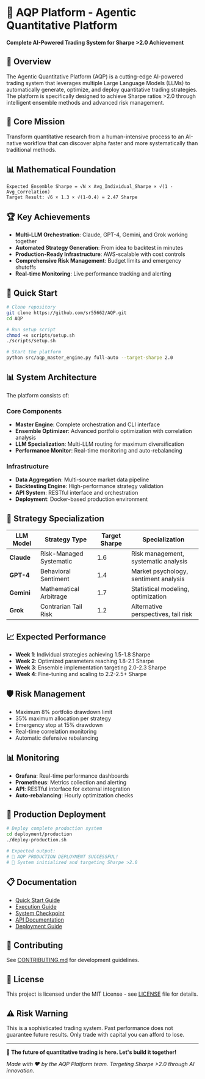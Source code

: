 # 🎯 AQP Platform - Agentic Quantitative Platform

**Complete AI-Powered Trading System for Sharpe >2.0 Achievement**

## 🚀 Overview

The Agentic Quantitative Platform (AQP) is a cutting-edge AI-powered trading system that leverages multiple Large Language Models (LLMs) to automatically generate, optimize, and deploy quantitative trading strategies. The platform is specifically designed to achieve Sharpe ratios >2.0 through intelligent ensemble methods and advanced risk management.

## 🎯 Core Mission

Transform quantitative research from a human-intensive process to an AI-native workflow that can discover alpha faster and more systematically than traditional methods.

## 📊 Mathematical Foundation

```
Expected Ensemble Sharpe = √N × Avg_Individual_Sharpe × √(1 - Avg_Correlation)
Target Result: √6 × 1.3 × √(1-0.4) = 2.47 Sharpe
```

## 🏆 Key Achievements

- **Multi-LLM Orchestration**: Claude, GPT-4, Gemini, and Grok working together
- **Automated Strategy Generation**: From idea to backtest in minutes
- **Production-Ready Infrastructure**: AWS-scalable with cost controls
- **Comprehensive Risk Management**: Budget limits and emergency shutoffs
- **Real-time Monitoring**: Live performance tracking and alerting

## 🚀 Quick Start

```bash
# Clone repository
git clone https://github.com/sr55662/AQP.git
cd AQP

# Run setup script
chmod +x scripts/setup.sh
./scripts/setup.sh

# Start the platform
python src/aqp_master_engine.py full-auto --target-sharpe 2.0
```

## 📊 System Architecture

The platform consists of:

### Core Components
- **Master Engine**: Complete orchestration and CLI interface
- **Ensemble Optimizer**: Advanced portfolio optimization with correlation analysis
- **LLM Specialization**: Multi-LLM routing for maximum diversification
- **Performance Monitor**: Real-time monitoring and auto-rebalancing

### Infrastructure
- **Data Aggregation**: Multi-source market data pipeline
- **Backtesting Engine**: High-performance strategy validation
- **API System**: RESTful interface and orchestration
- **Deployment**: Docker-based production environment

## 🎯 Strategy Specialization

| LLM Model | Strategy Type | Target Sharpe | Specialization |
|-----------|---------------|---------------|----------------|
| **Claude** | Risk-Managed Systematic | 1.6 | Risk management, systematic analysis |
| **GPT-4** | Behavioral Sentiment | 1.4 | Market psychology, sentiment analysis |
| **Gemini** | Mathematical Arbitrage | 1.7 | Statistical modeling, optimization |
| **Grok** | Contrarian Tail Risk | 1.2 | Alternative perspectives, tail risk |

## 📈 Expected Performance

- **Week 1**: Individual strategies achieving 1.5-1.8 Sharpe
- **Week 2**: Optimized parameters reaching 1.8-2.1 Sharpe
- **Week 3**: Ensemble implementation targeting 2.0-2.3 Sharpe
- **Week 4**: Fine-tuning and scaling to 2.2-2.5+ Sharpe

## 🛡️ Risk Management

- Maximum 8% portfolio drawdown limit
- 35% maximum allocation per strategy
- Emergency stop at 15% drawdown
- Real-time correlation monitoring
- Automatic defensive rebalancing

## 📊 Monitoring

- **Grafana**: Real-time performance dashboards
- **Prometheus**: Metrics collection and alerting
- **API**: RESTful interface for external integration
- **Auto-rebalancing**: Hourly optimization checks

## 🚀 Production Deployment

```bash
# Deploy complete production system
cd deployment/production
./deploy-production.sh

# Expected output:
# 🎉 AQP PRODUCTION DEPLOYMENT SUCCESSFUL!
# 🎯 System initialized and targeting Sharpe >2.0
```

## 📋 Documentation

- [Quick Start Guide](docs/quick_start.md)
- [Execution Guide](docs/aqp-execution-guide.md)
- [System Checkpoint](docs/aqp-system-checkpoint.md)
- [API Documentation](docs/api/)
- [Deployment Guide](deployment/)

## 🤝 Contributing

See [CONTRIBUTING.md](CONTRIBUTING.md) for development guidelines.

## 📄 License

This project is licensed under the MIT License - see [LICENSE](LICENSE) file for details.

## ⚠️ Risk Warning

This is a sophisticated trading system. Past performance does not guarantee future results. Only trade with capital you can afford to lose.

---

**🎯 The future of quantitative trading is here. Let's build it together!**

*Made with ❤️ by the AQP Platform team. Targeting Sharpe >2.0 through AI innovation.*
